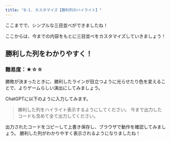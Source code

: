 ```yaml
---
title: "8-1. カスタマイズ【勝利列のハイライト】"
---
```


ここまでで、シンプルな三目並べができましたね！

ここからは、今までの内容をもとに三目並べをカスタマイズしていきましょう！

## 勝利した列をわかりやすく！

### 難易度：★☆☆

勝敗が決まったときに、勝利したラインが目立つように光らせたり色を変えることで、よりゲームらしい演出にしてみましょう。

ChatGPTに以下のように入力してみます。

> 勝利した列をハイライト表示するようにしてください。
> 今まで出力したコードも含めて全て出力してください。

<!-- 画像挿入例: ハイライトされた勝利ラインのスクリーンショット -->

出力されたコードをコピーして上書き保存し、ブラウザで動作を確認してみましょう。
勝利した列がわかりやすく表示されるようになりましたね！